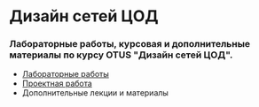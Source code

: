 # Дизайн сетей ЦОД

### Лабораторные работы, курсовая и дополнительные материалы по курсу OTUS "Дизайн сетей ЦОД".

- [Лабораторные работы](https://github.com/gadzhikuliev/otus_design_of_data_center_networks/tree/main/labs)
- [Проектная работа](https://github.com/gadzhikuliev/otus_design_of_data_center_networks/tree/main/project_task)
- Дополнительные лекции и материалы
